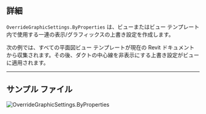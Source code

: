 ## 詳細
`OverrideGraphicSettings.ByProperties` は、ビューまたはビュー テンプレート内で使用する一連の表示/グラフィックスの上書き設定を作成します。

次の例では、すべての平面図ビュー テンプレートが現在の Revit ドキュメントから収集されます。その後、ダクトの中心線を非表示にする上書き設定がビューに適用されます。
___
## サンプル ファイル

![OverrideGraphicSettings.ByProperties](./Revit.Filter.OverrideGraphicSettings.ByProperties_img.jpg)
